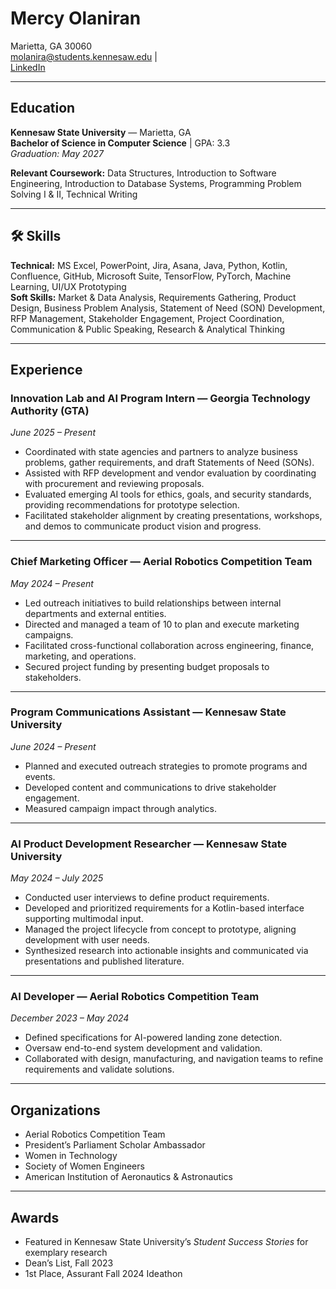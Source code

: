 # Mercy Olaniran

Marietta, GA 30060  
[molanira@students.kennesaw.edu](mailto:molanira@students.kennesaw.edu) |  
[LinkedIn](https://www.linkedin.com/in/mercyolaniran)

---

## Education
**Kennesaw State University** — Marietta, GA  
**Bachelor of Science in Computer Science** | GPA: 3.3  
_Graduation: May 2027_

**Relevant Coursework:** Data Structures, Introduction to Software Engineering, Introduction to Database Systems, Programming Problem Solving I & II, Technical Writing

---

## 🛠 Skills
**Technical:** MS Excel, PowerPoint, Jira, Asana, Java, Python, Kotlin, Confluence, GitHub, Microsoft Suite, TensorFlow, PyTorch, Machine Learning, UI/UX Prototyping  
**Soft Skills:** Market & Data Analysis, Requirements Gathering, Product Design, Business Problem Analysis, Statement of Need (SON) Development, RFP Management, Stakeholder Engagement, Project Coordination, Communication & Public Speaking, Research & Analytical Thinking

---

## Experience

### Innovation Lab and AI Program Intern — Georgia Technology Authority (GTA)  
_June 2025 – Present_  
- Coordinated with state agencies and partners to analyze business problems, gather requirements, and draft Statements of Need (SONs).  
- Assisted with RFP development and vendor evaluation by coordinating with procurement and reviewing proposals.  
- Evaluated emerging AI tools for ethics, goals, and security standards, providing recommendations for prototype selection.  
- Facilitated stakeholder alignment by creating presentations, workshops, and demos to communicate product vision and progress.

---

### Chief Marketing Officer — Aerial Robotics Competition Team  
_May 2024 – Present_  
- Led outreach initiatives to build relationships between internal departments and external entities.  
- Directed and managed a team of 10 to plan and execute marketing campaigns.  
- Facilitated cross-functional collaboration across engineering, finance, marketing, and operations.  
- Secured project funding by presenting budget proposals to stakeholders.  

---

### Program Communications Assistant — Kennesaw State University  
_June 2024 – Present_  
- Planned and executed outreach strategies to promote programs and events.  
- Developed content and communications to drive stakeholder engagement.  
- Measured campaign impact through analytics.  

---

### AI Product Development Researcher — Kennesaw State University  
_May 2024 – July 2025_  
- Conducted user interviews to define product requirements.  
- Developed and prioritized requirements for a Kotlin-based interface supporting multimodal input.  
- Managed the project lifecycle from concept to prototype, aligning development with user needs.  
- Synthesized research into actionable insights and communicated via presentations and published literature.  

---

### AI Developer — Aerial Robotics Competition Team  
_December 2023 – May 2024_  
- Defined specifications for AI-powered landing zone detection.  
- Oversaw end-to-end system development and validation.  
- Collaborated with design, manufacturing, and navigation teams to refine requirements and validate solutions.  

---

## Organizations
- Aerial Robotics Competition Team  
- President’s Parliament Scholar Ambassador  
- Women in Technology  
- Society of Women Engineers  
- American Institution of Aeronautics & Astronautics  

---

## Awards
- Featured in Kennesaw State University’s *Student Success Stories* for exemplary research  
- Dean’s List, Fall 2023  
- 1st Place, Assurant Fall 2024 Ideathon  

